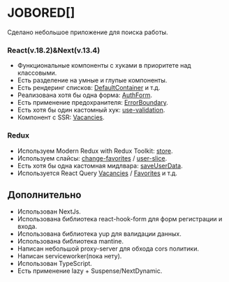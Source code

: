 # JOBORED[]

Сделано небольшое приложение для поиска работы.

### React(v.18.2)&Next(v.13.4)

-   Функциональные компоненты c хуками в приоритете над классовыми.
-   Есть разделение на умные и глупые компоненты.
-   Есть рендеринг списков: [DefaultContainer](https://github.com/Barnied99/Jobored/blob/main/src/components/common/component/ui/DefaultContainer/index.tsx) и т.д.
-   Реализована хотя бы одна форма: [AuthForm](https://github.com/Barnied99/Jobored/blob/main/src/components/auth/api/localauth/index.tsx).
-   Есть применение предохранителя: [ErrorBoundary](https://github.com/Barnied99/Jobored/blob/main/src/components/ErrorBoundary/ErrorBoundary.tsx).
-   Есть хотя бы один кастомный хук: [use-validation](https://github.com/Barnied99/Jobored/blob/main/src/utills/use-validation.ts).
-   Компонент с SSR: [Vacancies](https://github.com/Barnied99/Jobored/blob/main/src/pages/vacancies.tsx).

### Redux

-   Используем Modern Redux with Redux Toolkit: [store](https://github.com/Barnied99/Jobored/blob/main/src/store/store/store.ts).
-   Используем слайсы: [change-favorites](https://github.com/Barnied99/Jobored/blob/main/src/store/slice/change-favorite.ts) / 
[user-slice](https://github.com/Barnied99/Jobored/blob/main/src/store/slice/user-slice.ts).
-   Есть хотя бы одна кастомная мидлвара: [saveUserData](https://github.com/Barnied99/Jobored/blob/main/src/store/store/saveUserData.ts).
-   Используется React Query [Vacancies](https://github.com/Barnied99/Jobored/blob/main/src/pages/vacancies.tsx) /
[Favorites](https://github.com/Barnied99/Jobored/blob/main/src/pages/favorites.tsx) и т.д.

## Дополнительно
- Использован NextJs.
- Использована библиотека react-hook-form для форм регистрации и входа.
- Использована библиотека yup для валидации данных.
- Использована библиотека mantine.
- Написан небольшой proxy-server для обхода cors политики.
- Написан serviceworker(пока нету).
- Использован TypeScript.
- Есть применение lazy + Suspense/NextDynamic.




